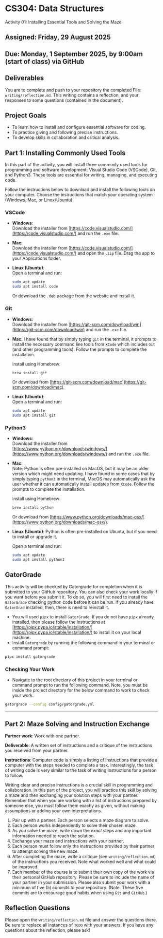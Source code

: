 # CS304: Data Structures

Activity 01: Installing Essential Tools and Solving the Maze

## Assigned: Friday, 29 August 2025

## Due: Monday, 1 September 2025, by 9:00am (start of class) via GitHub

## Deliverables

You are to complete and push to your repository the completed File: `writing/reflection.md`. This writing contains a reflection, and your responses to some questions (contained in the document).

## Project Goals

+ To learn how to install and configure essential software for coding.
+ To practice giving and following precise instructions.
+ To develop skills in collaboration and critical analysis.

## Part 1: Installing Commonly Used Tools

In this part of the activity, you will install three commonly used tools for programming and software development: Visual Studio Code (VSCode), Git, and Python3. These tools are essential for writing, managing, and executing code.

Follow the instructions below to download and install the following tools on your computer. Choose the instructions that match your operating system (Windows, Mac, or Linux/Ubuntu).

### VSCode

+ **Windows**:  
  Download the installer from [https://code.visualstudio.com/](https://code.visualstudio.com/) and run the `.exe` file.

+ **Mac**:  
  Download the installer from [https://code.visualstudio.com/](https://code.visualstudio.com/) and open the `.zip` file. Drag the app to your Applications folder.

+ **Linux (Ubuntu)**:  
  Open a terminal and run:

  ```sh
  sudo apt update
  sudo apt install code
  ```

  Or download the `.deb` package from the website and install it.

### Git

+ **Windows**:  
  Download the installer from [https://git-scm.com/download/win](https://git-scm.com/download/win) and run the `.exe` file.

+ **Mac**:
I have found that by simply typing `git` in the terminal, it prompts to install the necessary command line tools from `XCode` which includes `Git` (and other programming tools). Follow the prompts to complete the installation.

  Install using Homebrew:

  ```sh
  brew install git
  ```

  Or download from [https://git-scm.com/download/mac](https://git-scm.com/download/mac).

+ **Linux (Ubuntu)**:  
  Open a terminal and run:

  ```sh
  sudo apt update
  sudo apt install git
  ```

### Python3

+ **Windows**:  
  Download the installer from [https://www.python.org/downloads/windows/](https://www.python.org/downloads/windows/) and run the `.exe` file.

+ **Mac**:  
Note: Python is often pre-installed on MacOS, but it may be an older version which might need updating. I have found in some cases that by simply typing `python3` in the terminal, MacOS may automatically ask the user whether it can automatically install updates from `XCode`. Follow the prompts to complete the installation.


  Install using Homebrew:

  ```sh
  brew install python
  ```

  Or download from [https://www.python.org/downloads/mac-osx/](https://www.python.org/downloads/mac-osx/).

+ **Linux (Ubuntu)**:
Python is often pre-installed on Ubuntu, but if you need to install or upgrade it.

  Open a terminal and run:

  ```sh
  sudo apt update
  sudo apt install python3
  ```

## GatorGrade

This activity will be checked by Gatorgrade for completion when it is submitted to your GitHub repository. You can also check your work locally if you want before you submit it. To do so, you will first need to install the `GatorGrade` checking python code before it can be run. If you already have `GatorGrad` installed, then, there is need to reinstall it. 

 + You will used `pipx` to install `GatorGrade`. If you do not have `pipx` already installed, then please follow the instructions at [https://pipx.pypa.io/stable/installation/](https://pipx.pypa.io/stable/installation/) to install it on your local machine.
 + Install `Gatorgrade` by running the following command in your terminal or command prompt:

  ```bash
  pipx install gatorgrade
  ```

### Checking Your Work

 + Navigate to the root directory of this project in your terminal or command prompt to run the following command. Note, you must be inside the project directory for the below command to work to check your work.

  ```bash
  gatorgrade --config config/gatorgrade.yml
  ```
---

## Part 2: Maze Solving and Instruction Exchange

**Partner work**: Work with one partner.

**Deliverable**: A written set of instructions and a critique of the instructions you received from your partner.

**Instructions**:
Computer code is simply a listing of instructions that provide a computer with the steps needed to complete a task. Interestingly, the task of writing code is very similar to the task of writing instructions for a person to follow.

Writing clear and precise instructions is a crucial skill in programming and collaboration. In this part of the project, you will practice this skill by solving a maze and then exchanging your solution steps with your partner. Remember that when you are working with a list of instructions prepared by someone else, you must follow them exactly as given, without making assumptions or adding your own interpretations.

1. Pair up with a partner. Each person selects a maze diagram to solve.
2. Each person works independently to solve their chosen maze.
3. As you solve the maze, write down the *exact* steps and any important information needed to reach the solution.
4. Exchange your maze and instructions with your partner.
5. Each person must follow only the instructions provided by their partner to attempt solving the new maze.
6. After completing the maze, write a critique (see `writing/reflection.md`) of the instructions you received. Note what worked well and what could be improved.
7. Each member of the course is to submit their own copy of the work via their personal GitHub repository. Please be sure to include the name of your partner in your submission. Please also submit your work with a minimum of five (5) commits to your repository. (Note: These five commits are to encourage good habits when using `Git` and `GitHub`.)

## Reflection Questions

Please open the `writing/reflection.md` file and answer the questions there. Be sure to replace all instances of `TODO` with your answers. If you have any questions about the reflection, please ask!
